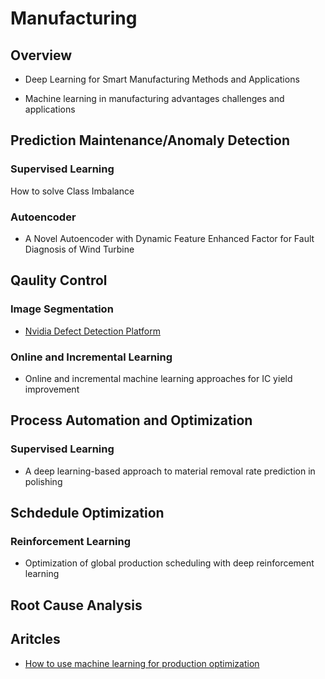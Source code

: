 # Manufacturing

## Overview

* Deep Learning for Smart Manufacturing Methods and Applications

* Machine learning in manufacturing advantages challenges and applications

## Prediction Maintenance/Anomaly Detection

### Supervised Learning

How to solve Class Imbalance

### Autoencoder

* A Novel Autoencoder with Dynamic Feature Enhanced Factor for Fault Diagnosis of Wind Turbine


## Qaulity Control

### Image Segmentation

* [Nvidia Defect Detection Platform](https://devblogs.nvidia.com/automatic-defect-inspection-using-the-nvidia-end-to-end-deep-learning-platform/)

### Online and Incremental Learning

* Online and incremental machine learning approaches for IC yield improvement


## Process Automation and Optimization

### Supervised Learning

* A deep learning-based approach to material removal rate prediction in polishing

## Schdedule Optimization

### Reinforcement Learning

* Optimization of global production scheduling with deep reinforcement learning

## Root Cause Analysis

## Aritcles

* [How to use machine learning for production optimization](https://towardsdatascience.com/machine-learning-for-production-optimization-e460a0b82237)
